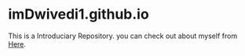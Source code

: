 # imDwivedi1.github.io
This is a Introduciary Repository. you can check out about myself from [Here](https://imdwivedi1.github.io/).

